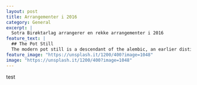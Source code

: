 ```yaml
---
layout: post
title: Arrangementer i 2016
category: General
excerpt: |
  Sotra Birøktarlag arrangerer en rekke arrangementer i 2016
feature_text: |
  ## The Pot Still
  The modern pot still is a descendant of the alembic, an earlier distillation device
feature_image: "https://unsplash.it/1200/400?image=1048"
image: "https://unsplash.it/1200/400?image=1048"
---
```

test
